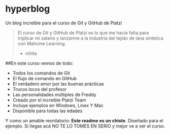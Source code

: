 # hyperblog
Un blog increíble para el curso de Git y GitHub de Platzi
>El curso de Git y GitHub de Platzi es lo que me hacia falta para triplicar mi salario y lanzarme a la industria del tejido de lana sintetica con Mahcine Learning.
> - niñita

##En este curso vemos de todo:
* Todos los comandos de Git
* El flujo de comando en GitHub
* El verdadero amor por las buenas prácticas
* Trucos locos del profesor
* Las personalidades múltiples de Freddy
* Creado por el increible Platzi Team
* Incluye ejemplos en Windows, Linex Y Mac
* Disponible para todas las edades

Y como un amable reordatorio: **Este readme es un chiste**. Diseñado para el ejemplo. Si llegas acá NO TE LO TOMES EN SERIO y mejor ve a ver el curso.